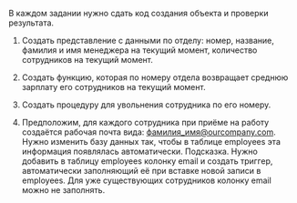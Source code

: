 
В каждом задании нужно сдать код создания объекта и проверки результата.

1. Создать представление с данными по отделу: номер, название, фамилия и имя менеджера на текущий момент, количество сотрудников на текущий момент.
   
2. Создать функцию, которая по номеру отдела возвращает среднюю зарплату его сотрудников на текущий момент.
   
3. Создать процедуру для увольнения сотрудника по его номеру.
   
4. Предположим, для каждого сотрудника при приёме на работу создаётся рабочая почта вида: фамилия_имя@ourcompany.com. Нужно изменить базу данных так, чтобы в таблице employees эта информация появлялась автоматически.
Подсказка. Нужно добавить в таблицу employees колонку email и создать триггер, автоматически заполняющий её при вставке новой записи в employees. Для уже существующих сотрудников колонку email можно не заполнять.